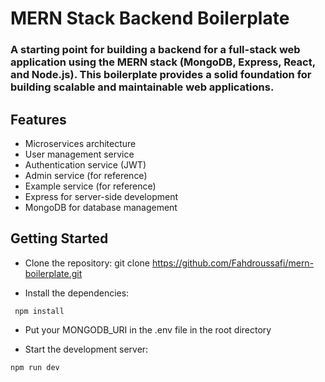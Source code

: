 ﻿# MERN Stack Backend Boilerplate

### A starting point for building a backend for a full-stack web application using the MERN stack (MongoDB, Express, React, and Node.js). This boilerplate provides a solid foundation for building scalable and maintainable web applications.

## Features 

- Microservices architecture
- User management service 
- Authentication service (JWT)
- Admin service (for reference)
- Example service (for reference)
- Express for server-side development
- MongoDB for database management

## Getting Started

- Clone the repository: git clone https://github.com/Fahdroussafi/mern-boilerplate.git

- Install the dependencies:

```
 npm install
```

- Put your MONGODB_URI in the .env file in the root directory


- Start the development server:

```
npm run dev
```
